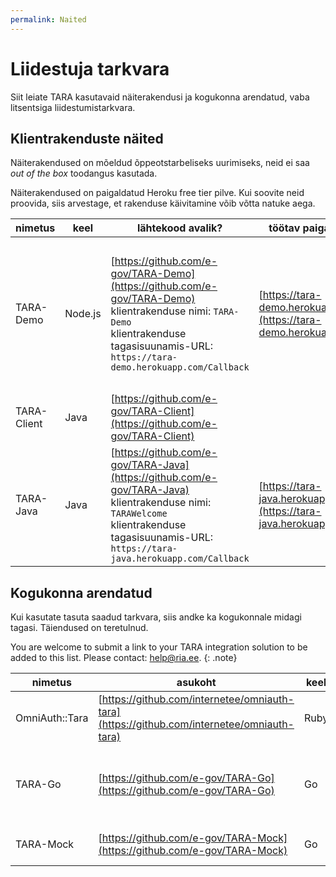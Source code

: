 ```yaml
---
permalink: Naited
---
```


# Liidestuja tarkvara

Siit leiate TARA kasutavaid näiterakendusi ja kogukonna arendatud, vaba litsentsiga liidestumistarkvara.

## Klientrakenduste näited

Näiterakendused on mõeldud õppeotstarbeliseks uurimiseks, neid ei saa _out of the box_ toodangus kasutada. 

Näiterakendused on paigaldatud Heroku free tier pilve. Kui soovite neid proovida, siis arvestage, et rakenduse käivitamine võib võtta natuke aega.

nimetus | keel    | lähtekood avalik?   | töötav paigaldus?    | kommentaarid
  --------|---------|---------------------|---------------|------------|
TARA-Demo | Node.js | [https://github.com/e-gov/TARA-Demo](https://github.com/e-gov/TARA-Demo)<br>klientrakenduse nimi: `TARA-Demo`<br>klientrakenduse tagasisuunamis-URL: `https://tara-demo.herokuapp.com/Callback` | [https://tara-demo.herokuapp.com](https://tara-demo.herokuapp.com) | Demo rakenduses kasutatav avaliku sektori näidisklient.<br>Autentimiseks kasutatavad ID-kaart, Mobiil-ID, Smart-ID ja eIDAS autentimine |
TARA-Client | Java | [https://github.com/e-gov/TARA-Client](https://github.com/e-gov/TARA-Client) | |
TARA-Java | Java | [https://github.com/e-gov/TARA-Java](https://github.com/e-gov/TARA-Java)<br>klientrakenduse nimi: `TARAWelcome`<br>klientrakenduse tagasisuunamis-URL: `https://tara-java.herokuapp.com/Callback` | [https://tara-java.herokuapp.com](https://tara-java.herokuapp.com) | Demo rakenduses kasutatav erasektori näidisklient.<br>Autentimiseks kasutatavad eIDAS autentimine |

## Kogukonna arendatud

Kui kasutate tasuta saadud tarkvara, siis andke ka kogukonnale midagi tagasi. Täiendused on teretulnud.

You are welcome to submit a link to your TARA integration solution to be added to this list. Please contact: help@ria.ee.
{: .note}

nimetus | asukoht | keel | väljatöötaja
--------|---------|------|--------------
OmniAuth::Tara | [https://github.com/internetee/omniauth-tara](https://github.com/internetee/omniauth-tara) | Ruby | Estonian Internet Foundation |
TARA-Go | [https://github.com/e-gov/TARA-Go](https://github.com/e-gov/TARA-Go) | Go | AS Cybernetica Riigi Infosüsteemi Ameti tellimusel |
TARA-Mock | [https://github.com/e-gov/TARA-Mock](https://github.com/e-gov/TARA-Mock) | Go | Riigi Infosüsteemi Amet |
